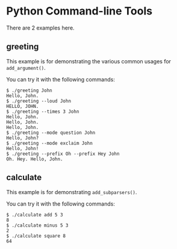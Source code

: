 # Python Command-line Tools

There are 2 examples here.


## greeting

This example is for demonstrating the various common usages for `add_argument()`.

You can try it with the following commands:

```
$ ./greeting John
Hello, John.
$ ./greeting --loud John
HELLO, JOHN.
$ ./greeting --times 3 John
Hello, John.
Hello, John.
Hello, John.
$ ./greeting --mode question John
Hello, John?
$ ./greeting --mode exclaim John
Hello, John!
$ ./greeting --prefix Oh --prefix Hey John
Oh. Hey. Hello, John.
```


## calculate

This example is for demonstrating `add_subparsers()`.

You can try it with the following commands:

```
$ ./calculate add 5 3
8
$ ./calculate minus 5 3
2
$ ./calculate square 8
64
```
